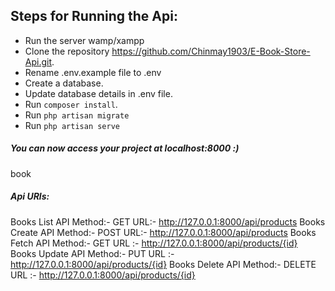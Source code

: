 ## Steps for Running the Api:
- Run the server wamp/xampp
- Clone the repository https://github.com/Chinmay1903/E-Book-Store-Api.git.
- Rename .env.example file to .env 
- Create a database.
- Update database details in .env file.
- Run `composer install`.
- Run `php artisan migrate`
- Run `php artisan serve`

##### You can now access your project at localhost:8000 :)
book
##### Api URls:

Books List API
Method:- GET
URL:- http://127.0.0.1:8000/api/products
Books Create API
Method:- POST
URL:- http://127.0.0.1:8000/api/products
Books Fetch API
Method:- GET
URL :- http://127.0.0.1:8000/api/products/{id}
Books Update API
Method:- PUT
URL :- http://127.0.0.1:8000/api/products/{id}
Books Delete API
Method:- DELETE
URL :- http://127.0.0.1:8000/api/products/{id}
